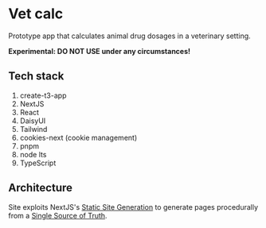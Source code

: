 # Vet calc

Prototype app that calculates animal drug dosages in a veterinary setting.

**Experimental: DO NOT USE under any circumstances!**

## Tech stack

1. create-t3-app
2. NextJS
3. React
4. DaisyUI
5. Tailwind
6. cookies-next (cookie management)
7. pnpm
8. node lts
9. TypeScript

## Architecture

Site exploits NextJS's [Static Site Generation](https://nextjs.org/docs/pages/building-your-application/data-fetching/get-static-paths) to generate pages procedurally from a [Single Source of Truth](./src/business/SSOT.ts).

